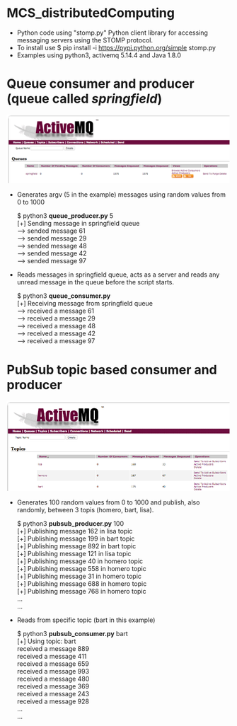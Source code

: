 # MCS_distributedComputing

* Python code using "stomp.py" Python client library for accessing messaging servers using the STOMP protocol.
* To install use $ pip install -i https://pypi.python.org/simple stomp.py
* Examples using python3, activemq 5.14.4 and Java 1.8.0



Queue consumer and producer (queue called *springfield*)
=======

![alt text](https://github.com/alsotoes/MCS_distributedComputing/blob/master/images/queue_activemq.png)


* Generates argv (5 in the example) messages using random values from 0 to 1000

	$ python3 **queue_producer.py** 5  
        [+] Sending message in springfield queue  
                --> sended message 61  
                --> sended message 29  
                --> sended message 48  
                --> sended message 42  
                --> sended message 97  
                  
                  
* Reads messages in springfield queue, acts as a server and reads any unread message in the queue before the script starts.

	$ python3 **queue_consumer.py**    
        [+] Receiving message from springfield queue  
                --> received a message 61  
                --> received a message 29  
                --> received a message 48  
                --> received a message 42  
                --> received a message 97  
                         
                
PubSub topic based consumer and producer
=======

![alt text](https://github.com/alsotoes/MCS_distributedComputing/blob/master/images/topic_activemq.png)


* Generates 100 random values from 0 to 1000 and publish, also randomly, between 3 topis (homero, bart, lisa).

	$ python3 **pubsub_producer.py** 100  
         [+] Publishing message 162 in lisa topic  
         [+] Publishing message 199 in bart topic  
         [+] Publishing message 892 in bart topic  
         [+] Publishing message 121 in lisa topic  
         [+] Publishing message 40 in homero topic  
         [+] Publishing message 558 in homero topic  
         [+] Publishing message 31 in homero topic  
         [+] Publishing message 688 in homero topic  
         [+] Publishing message 768 in homero topic  
         ...  
         ...  

* Reads from specific topic (bart in this example)

    $ python3 **pubsub_consumer.py** bart   
         [+] Using topic: bart   
                  received a message 889   
                  received a message 411   
                  received a message 659   
                  received a message 993   
                  received a message 480   
                  received a message 369   
                  received a message 243   
                  received a message 928   
                  ...   
                  ...   
